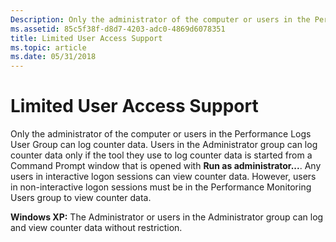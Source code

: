 ```yaml
---
Description: Only the administrator of the computer or users in the Performance Logs User Group can log and view counter data.
ms.assetid: 85c5f38f-d8d7-4203-adc0-4869d6078351
title: Limited User Access Support
ms.topic: article
ms.date: 05/31/2018
---
```


# Limited User Access Support

Only the administrator of the computer or users in the Performance Logs User Group can log counter data. Users in the Administrator group can log counter data only if the tool they use to log counter data is started from a Command Prompt window that is opened with **Run as administrator...**. Any users in interactive logon sessions can view counter data. However, users in non-interactive logon sessions must be in the Performance Monitoring Users group to view counter data.

**Windows XP:** The Administrator or users in the Administrator group can log and view counter data without restriction.

 

 



